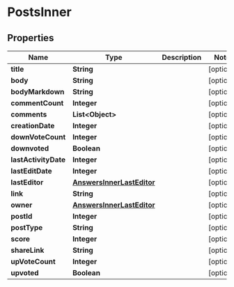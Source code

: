 

# PostsInner


## Properties

| Name | Type | Description | Notes |
|------------ | ------------- | ------------- | -------------|
|**title** | **String** |  |  [optional] |
|**body** | **String** |  |  [optional] |
|**bodyMarkdown** | **String** |  |  [optional] |
|**commentCount** | **Integer** |  |  [optional] |
|**comments** | **List&lt;Object&gt;** |  |  [optional] |
|**creationDate** | **Integer** |  |  [optional] |
|**downVoteCount** | **Integer** |  |  [optional] |
|**downvoted** | **Boolean** |  |  [optional] |
|**lastActivityDate** | **Integer** |  |  [optional] |
|**lastEditDate** | **Integer** |  |  [optional] |
|**lastEditor** | [**AnswersInnerLastEditor**](AnswersInnerLastEditor.md) |  |  [optional] |
|**link** | **String** |  |  [optional] |
|**owner** | [**AnswersInnerLastEditor**](AnswersInnerLastEditor.md) |  |  [optional] |
|**postId** | **Integer** |  |  [optional] |
|**postType** | **String** |  |  [optional] |
|**score** | **Integer** |  |  [optional] |
|**shareLink** | **String** |  |  [optional] |
|**upVoteCount** | **Integer** |  |  [optional] |
|**upvoted** | **Boolean** |  |  [optional] |



